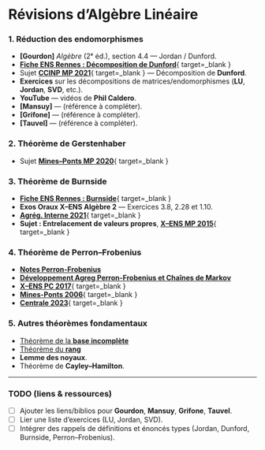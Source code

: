 # Révisions d’Algèbre Linéaire

### 1. Réduction des endomorphismes
- **[Gourdon]** *Algèbre* (2ᵉ éd.), section 4.4 — Jordan / Dunford.
- [**Fiche ENS Rennes : Décomposition de Dunford**](../assets/pdfs/decomp_dunford.pdf){ target=_blank }
- Sujet [**CCINP MP 2021**](../assets/pdfs/CCINP_2021_MP_Maths_2_e.pdf){ target=_blank } — Décomposition de **Dunford**.
- **Exercices** sur les décompositions de matrices/endomorphismes (**LU**, **Jordan**, **SVD**, etc.).
- **YouTube** — vidéos de **Phil Caldero**.
- **[Mansuy]** — (référence à compléter).
- **[Grifone]** — (référence à compléter).
- **[Tauvel]** — (référence à compléter).

### 2. Théorème de Gerstenhaber
- Sujet [**Mines–Ponts MP 2020**](../assets/pdfs/Mines-Ponts_2020_MP_Maths_1_e.pdf){ target=_blank }

### 3. Théorème de Burnside
- [**Fiche ENS Rennes : Burnside**](../assets/pdfs/burnside.pdf){ target=_blank }
- **Exos Oraux X–ENS Algèbre 2** — Exercices 3.8, 2.28 et 1.10.
- [**Agrég. Interne 2021**](../assets/pdfs/Agreg-Interne_2021_Maths_ep1.pdf){ target=_blank }
- **Sujet : Entrelacement de valeurs propres**, [**X–ENS MP 2015**](../assets/pdfs/X-ENS_2015_Maths_A.pdf){ target=_blank }

### 4. Théorème de Perron–Frobenius
- [**Notes Perron-Frobenius**](../assets/pdfs/Perron-Frobenius.pdf)
- [**Développement Agreg Perron-Frobenius et Chaînes de Markov**](../assets/pdfs/Perron-Frobenius-Chaines-Markov.pdf)
- [**X–ENS PC 2017**](../assets/pdfs/X-ENS_2017_PC_Maths_e.pdf){ target=_blank }
- [**Mines-Ponts 2006**](../assets/pdfs/Mines-Ponts_2006_MP_Maths_1_e.pdf){ target=_blank }
- [**Centrale 2023**](../assets/pdfs/Centrale_2023_PC_Maths_1_e.pdf){ target=_blank }

### 5. Autres théorèmes fondamentaux
- [Théorème de la **base incomplète**](./base-incomplete.md)
- [Théorème du **rang**](./th-rang.md)
- **Lemme des noyaux**.
- Théorème de **Cayley–Hamilton**.

---

### TODO (liens & ressources)
- [ ] Ajouter les liens/biblios pour **Gourdon**, **Mansuy**, **Grifone**, **Tauvel**.
- [ ] Lier une liste d’exercices (LU, Jordan, SVD).
- [ ] Intégrer des rappels de définitions et énoncés types (Jordan, Dunford, Burnside, Perron–Frobenius).
